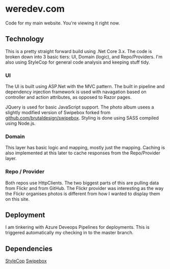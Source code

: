 # weredev.com
Code for my main website.  You're viewing it right now.

## Technology
This is a pretty straight forward build using .Net Core 3.x.  The code is broken down into 3 basic tiers: UI, Domain (logic), and Repo/Providers.  I'm also using StyleCop for general code analysis and keeping stuff tidy.

### UI
The UI is built using ASP.Net with the MVC pattern.  The built in pipeline and dependency injection framework is used with navagation based on controller and action attributes, as opposed to Razor pages.

JQuery is used for basic JavaScript support.  The photo album usees a slightly modified version of Swipebox forked from [github.com/brutaldesign/swipebox](https://github.com/brutaldesign/swipebox).  Styling is done using SASS compiled using Node.js.

### Domain
This layer has basic logic and mapping, mostly just the mapping.  Caching is also implemented at this later to cache responses from the Repo/Provider layer.

### Repo / Provider
Both repos use HttpClients. The two biggest parts of this are pulling data from Flickr and from GitHub.  The Flickr provider was interesting as the way the Flickr organises photos is different from how I wanted to display them on this site.

## Deployment
I am tinkering with Azure Deveops Pipelines for deployments.  This is triggered automatically my checking in to the master branch.

## Dependencies
[StyleCop](https://github.com/StyleCop/StyleCop)
[Swipebox](https://github.com/WereDev/swipebox)
